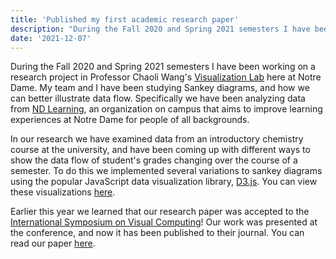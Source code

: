 ```yaml
---
title: 'Published my first academic research paper'
description: "During the Fall 2020 and Spring 2021 semesters I have been working on a research project in Professor Chaoli Wang's Visualization Lab here at Notre Dame. My team and I have been studying Sankey diagrams, and how we can better illustrate data flow."
date: '2021-12-07'
---
```


During the Fall 2020 and Spring 2021 semesters I have been working on a research project in Professor Chaoli Wang's [Visualization Lab](https://sites.nd.edu/chaoli-wang/team/) here at Notre Dame.
My team and I have been studying Sankey diagrams, and how we can better illustrate data flow.
Specifically we have been analyzing data from [ND Learning](https://learning.nd.edu/), an organization on campus that aims to improve learning experiences at Notre Dame for people of all backgrounds.

In our research we have examined data from an introductory chemistry course at the university, and have been coming up with different ways to show the data flow of student's grades changing over the course of a semester.
To do this we implemented several variations to sankey diagrams using the popular JavaScript data visualization library, [D3.js](https://d3js.org/).
You can view these visualizations [here](https://fwr008wy2p.pstb.in/src/combined/index.html).

Earlier this year we learned that our research paper was accepted to the [International Symposium on Visual Computing](https://www.isvc.net/)!
Our work was presented at the conference, and now it has been published to their journal.
You can read our paper [here](https://link.springer.com/chapter/10.1007%2F978-3-030-90436-4_31).
